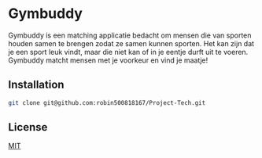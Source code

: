 # Gymbuddy

Gymbuddy is een matching applicatie bedacht om mensen die van sporten houden samen te brengen zodat ze samen kunnen sporten. Het kan zijn dat je een sport leuk vindt, maar die niet kan of in je eentje durft uit te voeren. Gymbuddy matcht mensen met je voorkeur en vind je maatje!

## Installation

```bash
git clone git@github.com:robin500818167/Project-Tech.git
```
## License
[MIT](https://choosealicense.com/licenses/mit/)
